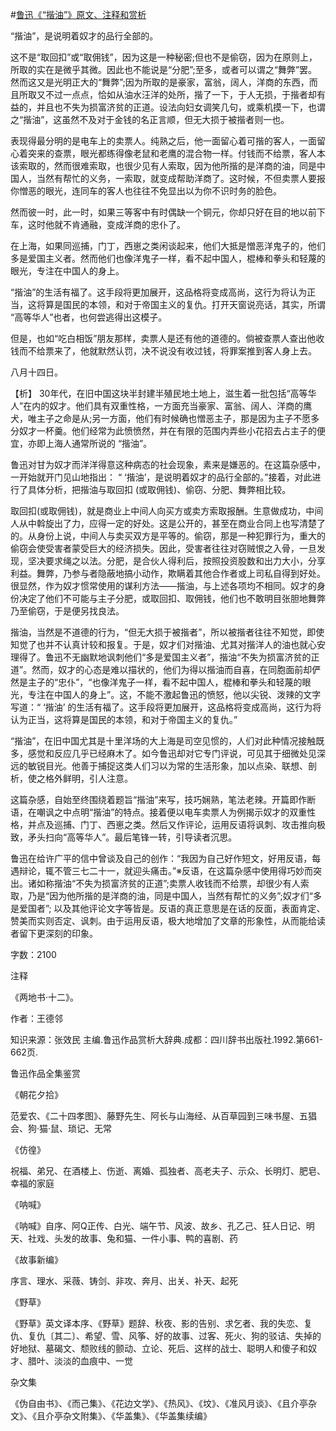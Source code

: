 #[鲁迅《“揩油”》原文、注释和赏析](https://www.vrrw.net/wx/9695.html)

“揩油”，是说明着奴才的品行全部的。

这不是“取回扣”或“取佣钱”，因为这是一种秘密;但也不是偷窃，因为在原则上，所取的实在是微乎其微。因此也不能说是“分肥”;至多，或者可以谓之“舞弊”罢。然而这又是光明正大的“舞弊”;因为所取的是豪家，富翁，阔人，洋商的东西，而且所取又不过一点点，恰如从油水汪洋的处所，揩了一下，于人无损，于揩者却有益的，并且也不失为损富济贫的正道。设法向妇女调笑几句，或乘机摸一下，也谓之“揩油”，这虽然不及对于金钱的名正言顺，但无大损于被揩者则一也。

表现得最分明的是电车上的卖票人。纯熟之后，他一面留心着可揩的客人，一面留心着突来的查票，眼光都练得像老鼠和老鹰的混合物一样。付钱而不给票，客人本该索取的，然而很难索取，也很少见有人索取，因为他所揩的是洋商的油，同是中国人，当然有帮忙的义务，一索取，就变成帮助洋商了。这时候，不但卖票人要报你憎恶的眼光，连同车的客人也往往不免显出以为你不识时务的脸色。

然而彼一时，此一时，如果三等客中有时偶缺一个铜元，你却只好在目的地以前下车，这时他就不肯通融，变成洋商的忠仆了。

在上海，如果同巡捕，门丁，西崽之类闲谈起来，他们大抵是憎恶洋鬼子的，他们多是爱国主义者。然而他们也像洋鬼子一样，看不起中国人，棍棒和拳头和轻蔑的眼光，专注在中国人的身上。

“揩油”的生活有福了。这手段将更加展开，这品格将变成高尚，这行为将认为正当，这将算是国民的本领，和对于帝国主义的复仇。打开天窗说亮话，其实，所谓 “高等华人”也者，也何尝逃得出这模子。

但是，也如“吃白相饭”朋友那样，卖票人是还有他的道德的。倘被查票人查出他收钱而不给票来了，他就默然认罚，决不说没有收过钱，将罪案推到客人身上去。

八月十四日。



【析】 30年代，在旧中国这块半封建半殖民地土地上，滋生着一批包括“高等华人”在内的奴才。他们具有双重性格，一方面充当豪家、富翁、阔人、洋商的鹰犬，唯主子之命是从;另一方面，他们有时候确也憎恶主子，那是因为主子不愿多分奴才一杯羹。他们经常为此愤愤然，并在有限的范围内弄些小花招去占主子的便宜，亦即上海人通常所说的 “揩油”。

鲁迅对甘为奴才而洋洋得意这种病态的社会现象，素来是嫌恶的。在这篇杂感中，一开始就开门见山地指出： “ ‘揩油’，是说明着奴才的品行全部的。”接着，对此进行了具体分析，把揩油与取回扣 (或取佣钱)、偷窃、分肥、舞弊相比较。

取回扣(或取佣钱)，就是商业上中间人向买方或卖方索取报酬。生意做成功，中间人从中斡旋出了力，应得一定的好处。这是公开的，甚至在商业合同上也写清楚了的。从身份上说，中间人与卖买双方是平等的。偷窃，那是一种犯罪行为，重大的偷窃会使受害者蒙受巨大的经济损失。因此，受害者往往对窃贼恨之入骨，一旦发现，坚决要求绳之以法。分肥，是合伙人得利后，按照投资股数和出力大小，分享利益。舞弊，乃参与者隐蔽地搞小动作，欺瞒着其他合作者或上司私自得到好处。很显然，作为奴才惯常使用的谋利方法——揩油，与上述各项均不相同。奴才的身份决定了他们不可能与主子分肥，或取回扣、取佣钱，他们也不敢明目张胆地舞弊乃至偷窃，于是便另找良法。

揩油，当然是不道德的行为，“但无大损于被揩者”，所以被揩者往往不知觉，即使知觉了也并不认真计较和报复。于是，奴才们对揩油、尤其对揩洋人的油也就心安理得了。鲁迅不无幽默地讽刺他们“多是爱国主义者”，揩油“不失为损富济贫的正道”。然而，奴才的心态是难以描状的，他们为得以揩油而自喜，在同胞面前却俨然是主子的“忠仆”，“也像洋鬼子一样，看不起中国人，棍棒和拳头和轻蔑的眼光，专注在中国人的身上”。这，不能不激起鲁迅的愤怒，他以尖锐、泼辣的文字写道：“ ‘揩油’ 的生活有福了。这手段将更加展开，这品格将变成高尚，这行为将认为正当，这将算是国民的本领，和对于帝国主义的复仇。”

“揩油”，在旧中国尤其是十里洋场的大上海是司空见惯的，人们对此种情况接触既多，感觉和反应几乎已经麻木了。如今鲁迅却对它专门评说，可见其于细微处见深远的敏锐目光。他善于捕捉这类人们习以为常的生活形象，加以点染、联想、剖析，使之格外鲜明，引人注意。

这篇杂感，自始至终围绕着题旨“揩油”来写，技巧娴熟，笔法老辣。开篇即作断语，在嘲讽之中点明“揩油”的特点。接着便以电车卖票人为例揭示奴才的双重性格，并点及巡捕、门丁、西崽之类。然后又作评论，运用反语将讽刺、攻击推向极致，矛头扫向“高等华人”。最后笔锋一转，引导读者沉思。

鲁迅在给许广平的信中曾谈及自己的创作：“我因为自己好作短文，好用反语，每遇辩论，辄不管三七二十一，就迎头痛击。”※反语，在这篇杂感中使用得巧妙而突出。诸如称揩油“不失为损富济贫的正道”;卖票人收钱而不给票，却很少有人索取，乃是“因为他所揩的是洋商的油，同是中国人，当然有帮忙的义务”;奴才们“多是爱国者”; 以及其他评论文字等皆是。反语的真正意思是在话的反面，表面肯定、赞美而实则否定、讽刺。由于运用反语，极大地增加了文章的形象性，从而能给读者留下更深刻的印象。

字数：2100

注释

《两地书·十二》。

作者：王德邻

知识来源：张效民 主编.鲁迅作品赏析大辞典.成都：四川辞书出版社.1992.第661-662页.

鲁迅作品全集鉴赏

《朝花夕拾》

范爱农、《二十四孝图》、藤野先生、阿长与山海经、从百草园到三味书屋、五猖会、狗·猫·鼠、琐记、无常

《仿徨》

祝福、弟兄、在酒楼上、伤逝、离婚、孤独者、高老夫子、示众、长明灯、肥皂、幸福的家庭

《呐喊》

《呐喊》自序、阿Q正传、白光、端午节、风波、故乡、孔乙己、狂人日记、明天、社戏、头发的故事、兔和猫、一件小事、鸭的喜剧、药

《故事新编》

序言、理水、采薇、铸剑、非攻、奔月、出关、补天、起死

《野草》

《野草》英文译本序、《野草》题辞、秋夜、影的告别、求乞者、我的失恋、复仇、复仇〔其二〕、希望、雪、风筝、好的故事、过客、死火、狗的驳诘、失掉的好地狱、墓碣文、颓败线的颤动、立论、死后、这样的战士、聪明人和傻子和奴才、腊叶、淡淡的血痕中、一觉

杂文集

《伪自由书》、《而己集》、《花边文学》、《热风》、《坟》、《准风月谈》、《且介亭杂文》、《且介亭杂文附集》、《华盖集》、《华盖集续编》

